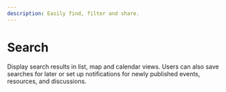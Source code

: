 ```yaml
---
description: Easily find, filter and share.
---
```


# Search

Display search results in list, map and calendar views. Users can also save searches for later or set up notifications for newly published events, resources, and discussions.
